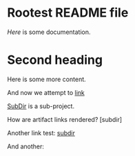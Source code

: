 # Rootest README file

*Here* is some documentation.

# Second heading

Here is some more content.

And now we attempt to [link](ANOTHER.md)

[SubDir](subdir) is a sub-project.

How are artifact links rendered? [subdir]

Another link test: [subdir]()

And another: [](subdir)
